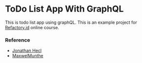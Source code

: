 # ToDo List App With GraphQL
This is todo list app using graphQL. This is an example project for [Refactory.id](https://refactory.id) online course.

### Reference
- [Jonathan Hecl](https://github.com/jonathanhecl/golang-graphql-mongodb)
- [MaxwelMunthe](https://github.com/MaxwelMunthe/Simple-GraphQL)